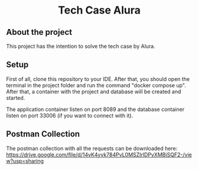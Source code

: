 <h1 align="center"> Tech Case Alura </h1>

## About the project

This project has the intention to solve the tech case by Alura.

## Setup
First of all, clone this repository to your IDE. After that, you should open the terminal in the project folder and run the command "docker compose up". 
After that, a container with the project and database will be created and started.

The application container listen on port 8089 and the database container listen on port 33006 (if you want to connect with it).

## Postman Collection
The postman collection with all the requests can be downloaded here: https://drive.google.com/file/d/14vK4yvk784PvL0MSZIrlDPvXMBiSQF2-/view?usp=sharing